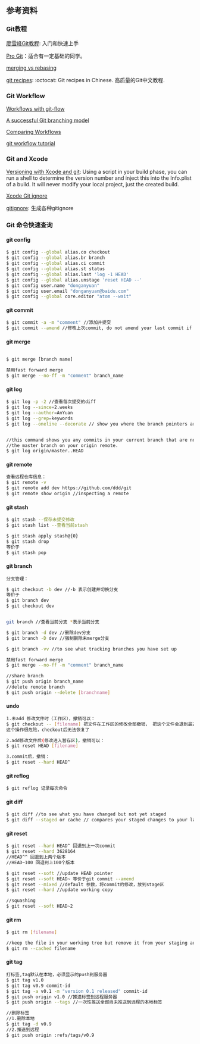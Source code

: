 ## 参考资料

### Git教程

[廖雪峰Git教程](http://www.liaoxuefeng.com/wiki/0013739516305929606dd18361248578c67b8067c8c017b000): 入门和快速上手

[Pro Git](https://git-scm.com/book/en/v2)：适合有一定基础的同学。

[merging vs rebasing](https://www.atlassian.com/git/tutorials/merging-vs-rebasing/)

[git recipes](https://github.com/geeeeeeeeek/git-recipes): :octocat: Git recipes in Chinese. 高质量的Git中文教程.



### Git Workflow

[Workflows with git-flow](https://www.git-tower.com/learn/git/ebook/en/mac/advanced-topics/git-flow)

[A successful Git branching model](http://nvie.com/posts/a-successful-git-branching-model/)

[Comparing Workflows](https://www.atlassian.com/git/tutorials/comparing-workflows/)

[git workflow tutorial](https://github.com/xirong/my-git/blob/master/git-workflow-tutorial.md)

### Git and Xcode

[Versioning with Xcode and git](https://fuller.li/posts/versioning-with-xcode-and-git/): Using a script in your build phase, you can run a shell to determine the version number and inject this into the Info.plist of a build. It will never modify your local project, just the created build.

[Xcode Git ignore](https://github.com/github/gitignore/blob/master/Global/Xcode.gitignore)

[gitignore](https://www.gitignore.io/): 生成各种gitignore


### Git 命令快速查询


#### git config
```bash
$ git config --global alias.co checkout 
$ git config --global alias.br branch 
$ git config --global alias.ci commit 
$ git config --global alias.st status
$ git config --global alias.last 'log -1 HEAD'
$ git config --global alias.unstage 'reset HEAD --'
$ git config user.name "donganyuan"
$ git config user.email "donganyuan@baidu.com"
$ git config --global core.editor "atom --wait"
```

#### git commit
```bash
$ git commit -a -m "comment" //添加并提交
$ git commit --amend //修改上次commit, do not amend your last commit if you have already pushed it

```

#### git merge
```bash

$ git merge [branch name]

禁用fast forward merge
$ git merge --no-ff -m "comment" branch_name
```


#### git log
```bash
$ git log -p -2 //查看每次提交的diff
$ git log --since=2.weeks
$ git log --author=AnYuan
$ git log --grep=keywords
$ git log --oneline --decorate // show you where the branch pointers are pointing.


//this command shows you any commits in your current branch that are not in
//the master branch on your origin remote.
$ git log origin/master..HEAD
```


#### git remote
```bash
查看远程仓库信息：
$ git remote -v
$ git remote add dev https://github.com/ddd/git
$ git remote show origin //inspecting a remote
```

#### git stash
```bash
$ git stash --保存未提交修改
$ git stash list --查看当前stash

$ git stash apply stash@{0}
$ git stash drop
等价于
$ git stash pop
```

#### git branch
```bash
分支管理：

$ git checkout -b dev //-b 表示创建并切换分支
等价于
$ git branch dev
$ git checkout dev


git branch //查看当前分支 *表示当前分支

$ git branch -d dev //删除dev分支
$ git branch -D dev //强制删除未merge分支

$ git branch -vv //to see what tracking branches you have set up

禁用fast forward merge
$ git merge --no-ff -m "comment" branch_name

//share branch
$ git push origin branch_name
//delete remote branch
$ git push origin --delete [branchname]
```

#### undo

```bash
1.未add 修改文件时（工作区），撤销可以：
$ git checkout -- [filename] 把文件在工作区的修改全部撤销， 把这个文件会退到最近一次commit或add状态
这个操作很危险，checkout后无法恢复了

2.add修改文件后(修改进入暂存区)，撤销可以：
$ git reset HEAD [filename]

3.commit后，撤销：
$ git reset --hard HEAD^
```


#### git reflog
```bash
$ git reflog 记录每次命令
```

#### git diff
```bash
$ git diff //to see what you have changed but not yet staged
$ git diff --staged or cache // compares your staged changes to your last commit.
```

#### git reset
```bash
$ git reset --hard HEAD^ 回退到上一次commit
$ git reset --hard 3628164
//HEAD^^ 回退到上两个版本
//HEAD~100 回退到上100个版本

$ git reset --soft //update HEAD pointer
$ git reset --soft HEAD~ 等价于git commit --amend
$ git reset --mixed //default 参数，将commit的修改，放到stage区
$ git reset --hard //update working copy

//squashing
$ git reset --soft HEAD~2
```


#### git rm
```bash
$ git rm [filename]

//keep the file in your working tree but remove it from your staging area.
$ git rm --cached filename
```

#### git tag
```bash
打标签,tag默认在本地，必须显示的push到服务器
$ git tag v1.0
$ git tag v0.9 commit-id
$ git tag -a v0.1 -m "version 0.1 released" commit-id
$ git push origin v1.0 //推送标签到远程服务器
$ git push origin --tags //一次性推送全部尚未推送到远程的本地标签

//删除标签
//1.删除本地
$ git tag -d v0.9
//2.推送到远程
$ git push origin :refs/tags/v0.9
```
